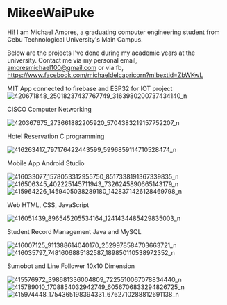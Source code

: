 # MikeeWaiPuke
Hi! I am Michael Amores, a graduating computer engineering student from Cebu Technological University's Main Campus. 

Below are the projects I've done during my academic years at the university. Contact me via my personal email, amoresmichael100@gmail.com or via fb, https://www.facebook.com/michaeldelcapricorn?mibextid=ZbWKwL




MIT App connected to firebase and ESP32 for IOT project
![420671848_25018237437767749_3163980200737434140_n](https://github.com/MikeeWaiPuke/itsMikee/assets/107799957/0b7d1b7b-f1c1-48da-9414-02edcd70a602)






CISCO Computer Networking


![420367675_273661882205920_5704383219157752207_n](https://github.com/MikeeWaiPuke/itsMikee/assets/107799957/8ae852ca-76e6-4d99-9b36-bf8ec2fc6812)





Hotel Reservation C programming


![416263417_797176422443599_5996859114710528474_n](https://github.com/MikeeWaiPuke/itsMikee/assets/107799957/afed1633-b311-4115-b754-560480ae1008)





Mobile App Android Studio


![416033077_1578053312955750_8517338191367339835_n](https://github.com/MikeeWaiPuke/itsMikee/assets/107799957/8f9d2d1f-9d5a-4917-9272-2df6992eff15)
![416506345_402225145711943_7326245890665143179_n](https://github.com/MikeeWaiPuke/itsMikee/assets/107799957/4edac1df-3534-47f7-a30c-1b4f66c60d72)
![415964226_1459405038289180_1428371426128469798_n](https://github.com/MikeeWaiPuke/itsMikee/assets/107799957/8453633c-6c3b-485f-8318-5606126ef52b)





Web HTML, CSS, JavaScript


![416051439_896545205534164_1241434485429835003_n](https://github.com/MikeeWaiPuke/itsMikee/assets/107799957/74222993-75c1-43ff-89bb-27fbca8aba82)





Student Record Management Java and MySQL


![416007125_911388614040170_2529978584703663721_n](https://github.com/MikeeWaiPuke/itsMikee/assets/107799957/930a5375-6ac7-43d7-b5bf-9cdfac0c6d57)
![416035797_7481606885182587_189850110538972352_n](https://github.com/MikeeWaiPuke/itsMikee/assets/107799957/0c919a1a-f9d3-4208-8be1-0fa5cf765b92)





Sumobot and Line Follower 10x10 Dimension


![415576972_398681336004809_7225510067078834440_n](https://github.com/MikeeWaiPuke/itsMikee/assets/107799957/e2a577a8-f9b2-46be-a12c-21e14adec232)
![415789010_1708854032942749_6056706833294826725_n](https://github.com/MikeeWaiPuke/itsMikee/assets/107799957/a3e46434-f46a-40e9-8eb1-6403425f7564)
![415974448_1754365198394331_6762710288812691138_n](https://github.com/MikeeWaiPuke/itsMikee/assets/107799957/40aa9b89-1d7b-4660-9b81-a7bdbefc803b)
